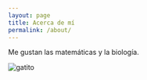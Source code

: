```yaml
---
layout: page
title: Acerca de mí
permalink: /about/
---
```


Me gustan las matemáticas y la biología.

<img src="https://66.media.tumblr.com/779ed7bc0ba77c1fcef6e6091f8ec906/2194381100545278-fa/s500x750/311b173ee43e6743cd21aafe2895cd928322dd28.jpg" alt="gatito">
